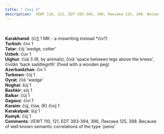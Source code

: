 ```yaml
---
title: " čivi 1"
description:  VEWT 110, 121, EDT 393-394, 396, Лексика 125, 398. Because of well known semantic correlations of the type 'penis'
---
```

<p data-pagefind-weight="0.5">
<strong></strong><br><br>
<strong>Karakhanid</strong>:  (čiǯ 1 MK - a miswriting instead *čiv?)<br>
<strong>Turkish</strong>:  čivi 1<br>
<strong>Tatar</strong>:  čöj 'wedge, cotter'<br>
<strong>Uzbek</strong>:  čuv 1<br>
<strong>Uighur</strong>:  čüä 3 (R, by animals), čivä 'space between legs above the knees', čivilän 'back saddlegirth' (fixed with a wooden peg)<br>
<strong>Azerbaidzhan</strong>:  čiv 1<br>
<strong>Turkmen</strong>:  čüj 1<br>
<strong>Oyrat</strong>:  čiiš 'wedge'<br>
<strong>Noghai</strong>:  šüj 1<br>
<strong>Bashkir</strong>:  söj 1<br>
<strong>Balkar</strong>:  čüj 1<br>
<strong>Gagauz</strong>:  čivi 1<br>
<strong>Karaim</strong>:  čüj, čüw, (K) čivij 1<br>
<strong>Karakalpak</strong>:  šüj 1<br>
<strong>Kumyk</strong>:  čüj 1<br>
<strong>Comments</strong>:  VEWT 110, 121, EDT 393-394, 396, Лексика 125, 398. Because of well known semantic correlations of the type 'penis'<br>

</p>

